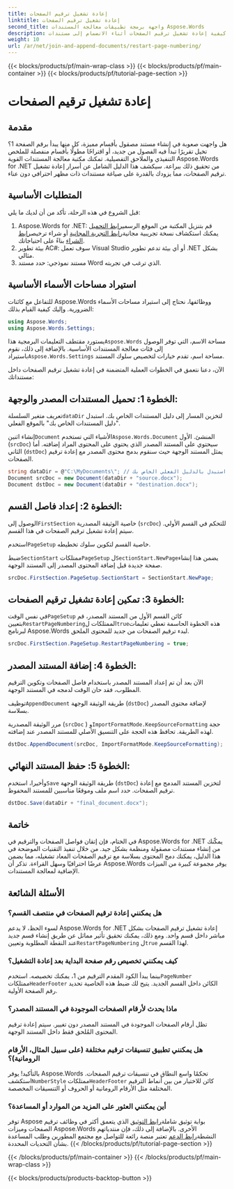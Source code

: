```yaml
---
title: إعادة تشغيل ترقيم الصفحات
linktitle: إعادة تشغيل ترقيم الصفحات
second_title: واجهة برمجة تطبيقات معالجة المستندات Aspose.Words
description: تعرف على كيفية إعادة تشغيل ترقيم الصفحات أثناء الانضمام إلى مستندات Word وإضافتها باستخدام Aspose.Words لـ .NET.
weight: 10
url: /ar/net/join-and-append-documents/restart-page-numbering/
---
```


{{< blocks/products/pf/main-wrap-class >}}
{{< blocks/products/pf/main-container >}}
{{< blocks/products/pf/tutorial-page-section >}}

# إعادة تشغيل ترقيم الصفحات

## مقدمة

هل واجهت صعوبة في إنشاء مستند مصقول بأقسام مميزة، كل منها يبدأ برقم الصفحة 1؟ تخيل تقريرًا تبدأ فيه الفصول من جديد، أو اقتراحًا مطولًا بأقسام منفصلة للملخص التنفيذي والملاحق التفصيلية. تمكنك مكتبة معالجة المستندات القوية Aspose.Words for .NET من تحقيق ذلك ببراعة. سيكشف هذا الدليل الشامل عن أسرار إعادة تشغيل ترقيم الصفحات، مما يزودك بالقدرة على صياغة مستندات ذات مظهر احترافي دون عناء.

## المتطلبات الأساسية

قبل الشروع في هذه الرحلة، تأكد من أن لديك ما يلي:

1.  Aspose.Words for .NET: قم بتنزيل المكتبة من الموقع الرسمي[رابط التحميل](https://releases.aspose.com/words/net/) يمكنك استكشاف نسخة تجريبية مجانية[رابط التجربة المجانية](https://releases.aspose.com/) أو شراء ترخيص[رابط الشراء](https://purchase.aspose.com/buy) بناءً على احتياجاتك.
2. بيئة تطوير AC#: سوف تعمل Visual Studio أو أي بيئة تدعم تطوير .NET بشكل مثالي.
3. مستند نموذجي: حدد مستند Word الذي ترغب في تجربته.

## استيراد مساحات الأسماء الأساسية

للتفاعل مع كائنات Aspose.Words ووظائفها، نحتاج إلى استيراد مساحات الأسماء الضرورية. وإليك كيفية القيام بذلك:

```csharp
using Aspose.Words;
using Aspose.Words.Settings;
```

 يستورد مقتطف التعليمات البرمجية هذا`Aspose.Words` مساحة الاسم، التي توفر الوصول إلى فئات معالجة المستندات الأساسية. بالإضافة إلى ذلك، نقوم باستيراد`Aspose.Words.Settings` مساحة اسم، تقدم خيارات لتخصيص سلوك المستند.


الآن، دعنا نتعمق في الخطوات العملية المتضمنة في إعادة تشغيل ترقيم الصفحات داخل مستنداتك:

## الخطوة 1: تحميل المستندات المصدر والوجهة:

تعريف متغير السلسلة`dataDir` لتخزين المسار إلى دليل المستندات الخاص بك. استبدل "دليل المستندات الخاص بك" بالموقع الفعلي.

 إنشاء اثنين`Document` الأشياء التي تستخدم`Aspose.Words.Document` المنشئ. الأول (`srcDoc`) سيحتوي على المستند المصدر الذي يحتوي على المحتوى المراد إضافته. أما الثاني (`dstDoc`) يمثل المستند الوجهة حيث سنقوم بدمج محتوى المصدر مع إعادة ترقيم الصفحات.

```csharp
string dataDir = @"C:\MyDocuments\"; // استبدل بالدليل الفعلي الخاص بك
Document srcDoc = new Document(dataDir + "source.docx");
Document dstDoc = new Document(dataDir + "destination.docx");
```

## الخطوة 2: إعداد فاصل القسم:

 الوصول إلى`FirstSection` خاصية الوثيقة المصدرية (`srcDoc`) للتحكم في القسم الأولي. سيتم إعادة تشغيل ترقيم الصفحات في هذا القسم.

 استخدم`PageSetup` خاصية القسم لتكوين سلوك تخطيطه.

 ضبط`SectionStart` ممتلكات`PageSetup` ل`SectionStart.NewPage`يضمن هذا إنشاء صفحة جديدة قبل إضافة المحتوى المصدر إلى المستند الوجهة.

```csharp
srcDoc.FirstSection.PageSetup.SectionStart = SectionStart.NewPage;
```

## الخطوة 3: تمكين إعادة تشغيل ترقيم الصفحات:

 في نفس الوقت`PageSetup` كائن القسم الأول من المستند المصدر، قم بتعيين`RestartPageNumbering`الممتلكات ل`true`هذه الخطوة الحاسمة تعطي تعليمات لبرنامج Aspose.Words لبدء ترقيم الصفحات من جديد للمحتوى الملحق.

```csharp
srcDoc.FirstSection.PageSetup.RestartPageNumbering = true;
```

## الخطوة 4: إضافة المستند المصدر:

الآن بعد أن تم إعداد المستند المصدر باستخدام فاصل الصفحات وتكوين الترقيم المطلوب، فقد حان الوقت لدمجه في المستند الوجهة.

 توظيف`AppendDocument` طريقة الوثيقة الوجهة (`dstDoc`) لإضافة محتوى المصدر بسلاسة.

مرر الوثيقة المصدرية (`srcDoc` ) و`ImportFormatMode.KeepSourceFormatting` حجة لهذه الطريقة. تحافظ هذه الحجة على التنسيق الأصلي للمستند المصدر عند إضافته.

```csharp
dstDoc.AppendDocument(srcDoc, ImportFormatMode.KeepSourceFormatting);
```

## الخطوة 5: حفظ المستند النهائي:

 وأخيرا، استخدم`Save` طريقة الوثيقة الوجهة (`dstDoc`) لتخزين المستند المدمج مع إعادة ترقيم الصفحات. حدد اسم ملف وموقعًا مناسبين للمستند المحفوظ.

```csharp
dstDoc.Save(dataDir + "final_document.docx");
```

## خاتمة

في الختام، فإن إتقان فواصل الصفحات والترقيم في Aspose.Words for .NET يمكّنك من إنشاء مستندات مصقولة ومنظمة بشكل جيد. من خلال تنفيذ التقنيات الموضحة في هذا الدليل، يمكنك دمج المحتوى بسلاسة مع ترقيم الصفحات المعاد تشغيله، مما يضمن عرضًا احترافيًا وسهل القراءة. تذكر أن Aspose.Words يوفر مجموعة كبيرة من الميزات الإضافية لمعالجة المستندات.

## الأسئلة الشائعة

### هل يمكنني إعادة ترقيم الصفحات في منتصف القسم؟

 لسوء الحظ، لا يدعم Aspose.Words for .NET إعادة تشغيل ترقيم الصفحات بشكل مباشر داخل قسم واحد. ومع ذلك، يمكنك تحقيق تأثير مماثل عن طريق إنشاء قسم جديد عند النقطة المطلوبة وتعيين`RestartPageNumbering` ل`true` لهذا القسم.

### كيف يمكنني تخصيص رقم صفحة البداية بعد إعادة التشغيل؟

 بينما يبدأ الكود المقدم الترقيم من 1، يمكنك تخصيصه. استخدم`PageNumber` ممتلكات`HeaderFooter` الكائن داخل القسم الجديد. يتيح لك ضبط هذه الخاصية تحديد رقم الصفحة الأولية.

### ماذا يحدث لأرقام الصفحات الموجودة في المستند المصدر؟

تظل أرقام الصفحات الموجودة في المستند المصدر دون تغيير. سيتم إعادة ترقيم المحتوى المُلحق فقط داخل المستند الوجهة.

### هل يمكنني تطبيق تنسيقات ترقيم مختلفة (على سبيل المثال، الأرقام الرومانية)؟

 بالتأكيد! يوفر Aspose.Words تحكمًا واسع النطاق في تنسيقات ترقيم الصفحات. استكشف`NumberStyle` ممتلكات`HeaderFooter` كائن للاختيار من بين أنماط الترقيم المختلفة مثل الأرقام الرومانية أو الحروف أو التنسيقات المخصصة.

### أين يمكنني العثور على المزيد من الموارد أو المساعدة؟

 توفر Aspose بوابة توثيق شاملة[رابط التوثيق](https://reference.aspose.com/words/net/) الذي يتعمق أكثر في وظائف ترقيم الصفحات وميزات Aspose.Words الأخرى. بالإضافة إلى ذلك، فإن منتدياتهم النشطة[رابط الدعم](https://forum.aspose.com/c/words/8) تعتبر منصة رائعة للتواصل مع مجتمع المطورين وطلب المساعدة بشأن التحديات المحددة.
{{< /blocks/products/pf/tutorial-page-section >}}

{{< /blocks/products/pf/main-container >}}
{{< /blocks/products/pf/main-wrap-class >}}

{{< blocks/products/products-backtop-button >}}
